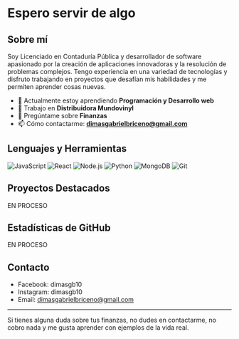 # Espero servir de algo

## Sobre mí

Soy Licenciado en Contaduría Pública y desarrollador de software apasionado por la creación de aplicaciones innovadoras y la resolución de problemas complejos. Tengo experiencia en una variedad de tecnologías y disfruto trabajando en proyectos que desafían mis habilidades y me permiten aprender cosas nuevas.

- 🌱 Actualmente estoy aprendiendo **Programación y Desarrollo web**
- 💼 Trabajo en **Distribuidora Mundovinyl**
- 💬 Pregúntame sobre **Finanzas**
- 📫 Cómo contactarme: **dimasgabrielbriceno@gmail.com**

## Lenguajes y Herramientas

![JavaScript](https://img.shields.io/badge/-JavaScript-F7DF1E?style=flat-square&logo=javascript&logoColor=black)
![React](https://img.shields.io/badge/-React-61DAFB?style=flat-square&logo=react&logoColor=black)
![Node.js](https://img.shields.io/badge/-Node.js-339933?style=flat-square&logo=node.js&logoColor=white)
![Python](https://img.shields.io/badge/-Python-3776AB?style=flat-square&logo=python&logoColor=white)
![MongoDB](https://img.shields.io/badge/-MongoDB-47A248?style=flat-square&logo=mongodb&logoColor=white)
![Git](https://img.shields.io/badge/-Git-F05032?style=flat-square&logo=git&logoColor=white)

## Proyectos Destacados

EN PROCESO

## Estadísticas de GitHub

EN PROCESO

## Contacto

- Facebook: dimasgb10
- Instagram: dimasgb10
- Email: dimasgabrielbriceno@gmail.com

---

Si tienes alguna duda sobre tus finanzas, no dudes en contactarme, no cobro nada y me gusta aprender con ejemplos de la vida real.
